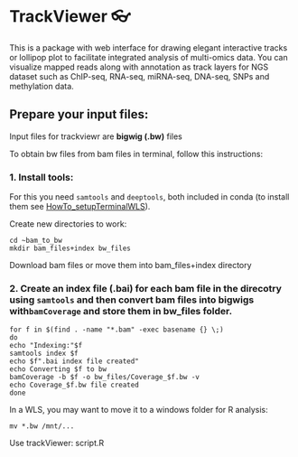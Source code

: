 # TrackViewer :eyeglasses:
This is a package with web interface for drawing elegant interactive tracks or lollipop plot to facilitate integrated analysis of multi-omics data. You can visualize mapped reads along with annotation as track layers for NGS dataset such as ChIP-seq, RNA-seq, miRNA-seq, DNA-seq, SNPs and methylation data.

## Prepare your input files:
Input files for trackviewr are **bigwig (.bw)** files

To obtain bw files from bam files in terminal, follow this instructions:

### 1. Install tools:
For this you need `samtools` and `deeptools`, both included in conda (to install them see [HowTo_setupTerminalWLS](https://github.com/patriciasolesanchez/PSlab/blob/master/HowTo's/HowTo_SetupTerminalWLS.md)).

Create new directories to work:
````
cd ~bam_to_bw
mkdir bam_files+index bw_files
````

Download bam files or move them into bam_files+index directory

### 2. Create an index file (.bai) for each bam file in the direcotry using `samtools` and then convert bam files into bigwigs with`bamCoverage` and store them in bw_files folder.

````
for f in $(find . -name "*.bam" -exec basename {} \;)
do
echo "Indexing:"$f
samtools index $f
echo $f".bai index file created"
echo Converting $f to bw
bamCoverage -b $f -o bw_files/Coverage_$f.bw -v
echo Coverage_$f.bw file created
done
````

In a WLS, you may want to move it to a windows folder for R analysis:
````
mv *.bw /mnt/...
````


Use trackViewer: script.R
